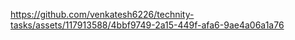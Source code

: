 https://github.com/venkatesh6226/technity-tasks/assets/117913588/4bbf9749-2a15-449f-afa6-9ae4a06a1a76

